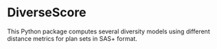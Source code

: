 # DiverseScore
This Python package computes several diversity models using different distance metrics for plan sets in SAS+ format.
